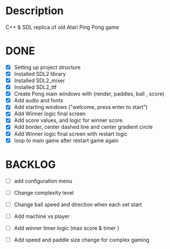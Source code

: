 # Description
C++ &amp; SDL replica of old Atari Ping Pong game

# DONE
- [x] Setting up project structure
- [x] Installed SDL2 library
- [x] Installed SDL2_mixer
- [x] Installed SDL2_ttf 
- [x] Create Pong main windows with (render, paddles, ball , score)
- [x] Add audio and fonts
- [x] Add starting windows ("welcome, press enter to start")
- [x] Add Winner logic final screen
- [x] Add score values, and logic for winner score.
- [x] Add border, center dashed line and center gradient circle
- [x] Add Winner logic final screen with restart logic
- [x] loop to main game after restart game again

# BACKLOG
- [ ] add configuration menu 
- [ ] Change complexity level
- [ ] Change ball speed and direction when each set start
- [ ] Add machine vs player
- [ ] Add winner timer logic (max score & timer )
- [ ] Add speed and paddle size change for complex gaming

